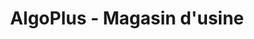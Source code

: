 ---
title: "AlgoPlus - Magasin d'usine"
url: /roscoff/algoplus-magasin-dusine/
shop: fruits de mer
---